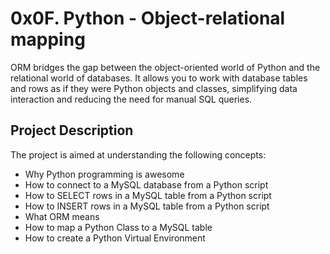 # 0x0F. Python - Object-relational mapping
ORM bridges the gap between the object-oriented world of Python and the relational world of databases. It allows you to work with database tables and rows as if they were Python objects and classes, simplifying data interaction and reducing the need for manual SQL queries.
## Project Description
The project is aimed at understanding the following concepts:
- Why Python programming is awesome
- How to connect to a MySQL database from a Python script
- How to SELECT rows in a MySQL table from a Python script
- How to INSERT rows in a MySQL table from a Python script
- What ORM means
- How to map a Python Class to a MySQL table
- How to create a Python Virtual Environment
